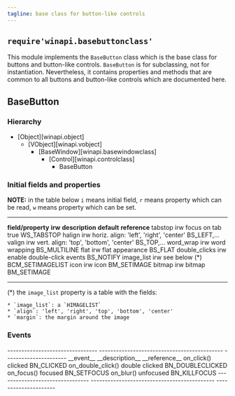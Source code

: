 ```yaml
---
tagline: base class for button-like controls
---
```


## `require'winapi.basebuttonclass'`

This module implements the `BaseButton` class which is the base class
for buttons and button-like controls. `BaseButton` is for subclassing,
not for instantiation. Nevertheless, it contains properties and methods
that are common to all buttons and button-like controls which are
documented here.

## BaseButton

### Hierarchy

* [Object][winapi.object]
	* [VObject][winapi.vobject]
		* [BaseWindow][winapi.basewindowclass]
			* [Control][winapi.controlclass]
				* BaseButton

### Initial fields and properties

<div class=small>

__NOTE:__ in the table below `i` means initial field, `r` means property
which can be read, `w` means property which can be set.

----------------------- -------- ----------------------------------------- -------------- ---------------------
__field/property__		__irw__	__description__									__default__		__reference__
tabstop						irw		focus on tab										true				WS_TABSTOP
halign						irw		horiz. align: 'left', 'right', 'center'						BS_LEFT,...
valign 						irw		vert. align: 'top', 'bottom', 'center'							BS_TOP,...
word_wrap					irw		word wrapping															BS_MULTILINE
flat							irw		flat appearance														BS_FLAT
double_clicks				irw		enable double-click events											BS_NOTIFY
image_list					irw		see below (*)															BCM_SETIMAGELIST
icon							irw		icon																		BM_SETIMAGE
bitmap						irw		bitmap																	BM_SETIMAGE
----------------------- -------- ----------------------------------------- -------------- ---------------------

(*) the `image_list` property is a table with the fields:

	* `image_list`: a `HIMAGELIST`
	* `align`: 'left', 'right', 'top', 'bottom', 'center'
	* `margin`: the margin around the image

</div>

### Events

<div class=small>
-------------------------------- -------------------------------------------- ----------------------
__event__								__description__										__reference__
on_click()								clicked													BN_CLICKED
on_double_click()						double clicked											BN_DOUBLECLICKED
on_focus()								focused													BN_SETFOCUS
on_blur()								unfocused												BN_KILLFOCUS
--------------------------------	-------------------------------------------- ---------------------
</div>
